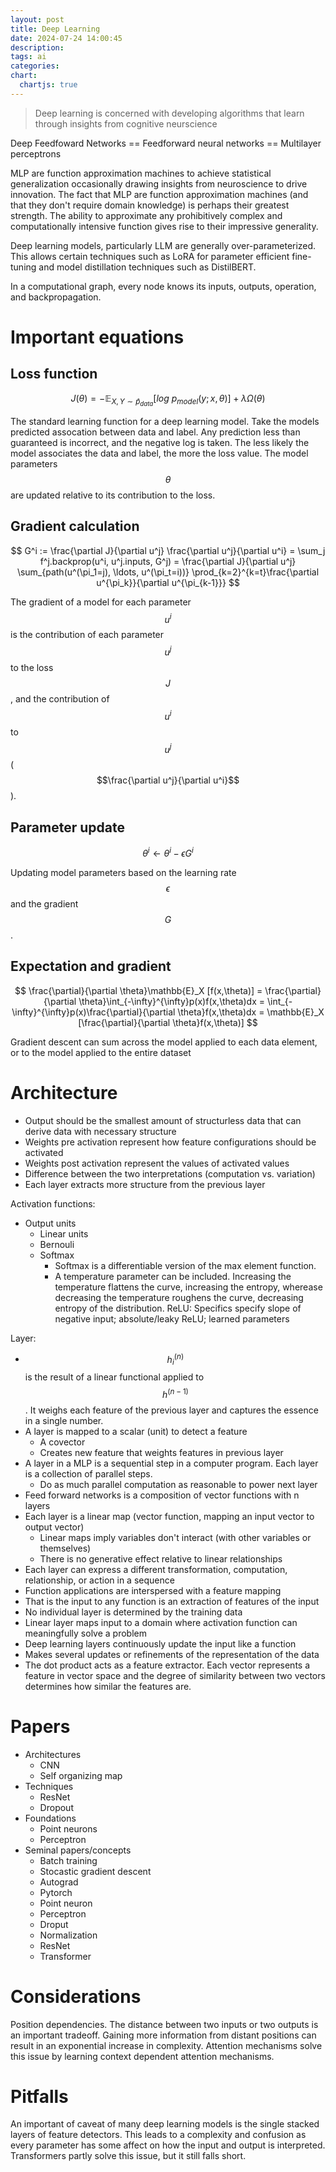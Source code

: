 ```yaml
---
layout: post
title: Deep Learning
date: 2024-07-24 14:00:45
description:
tags: ai
categories:
chart:
  chartjs: true
---
```


> Deep learning is concerned with developing algorithms that learn through insights from cognitive neurscience

Deep Feedfoward Networks == Feedforward neural networks == Multilayer perceptrons

MLP are function approximation machines to achieve statistical generalization occasionally drawing insights from neuroscience to drive innovation. The fact that MLP are function approximation machines (and that they don't require domain knowledge) is perhaps their greatest strength. The ability to approximate any prohibitively complex and computationally intensive function gives rise to their impressive generality.

Deep learning models, particularly LLM are generally over-parameterized. This allows certain techniques such as LoRA for parameter efficient fine-tuning and model distillation techniques such as DistilBERT.

In a computational graph, every node knows its inputs, outputs, operation, and backpropagation.

# Important equations

## Loss function

$$
J(\theta)=-\mathbb{E}_{X,Y\sim\hat{p}_{data}}[log~p_{model}(y;x,\theta)]+\lambda\Omega(\theta)
$$

The standard learning function for a deep learning model. Take the models predicted assocation between data and label. Any prediction less than guaranteed is incorrect, and the negative log is taken. The less likely the model associates the data and label, the more the loss value. The model parameters $$ \theta $$ are updated relative to its contribution to the loss.

## Gradient calculation

$$
G^i := \frac{\partial J}{\partial u^j} \frac{\partial u^j}{\partial u^i} = \sum_j f^j.backprop(u^i, u^j.inputs, G^j) = \frac{\partial J}{\partial u^j} \sum_{path(u^(\pi_1=j), \ldots, u^(\pi_t=i))} \prod_{k=2}^{k=t}\frac{\partial u^{\pi_k}}{\partial u^{\pi_{k-1}}}
$$

The gradient of a model for each parameter $$u^i$$ is the contribution of each parameter $$u^j$$ to the loss $$J$$, and the contribution of $$u^i$$ to $$u^j$$ ($$\frac{\partial u^j}{\partial u^i}$$).

## Parameter update


$$
\theta^i \leftarrow \theta^i - \epsilon G^i
$$

Updating model parameters based on the learning rate $$\epsilon$$ and the gradient $$G$$.

## Expectation and gradient


$$
\frac{\partial}{\partial \theta}\mathbb{E}_X [f(x,\theta)] = \frac{\partial}{\partial \theta}\int_{-\infty}^{\infty}p(x)f(x,\theta)dx = \int_{-\infty}^{\infty}p(x)\frac{\partial}{\partial \theta}f(x,\theta)dx = \mathbb{E}_X [\frac{\partial}{\partial \theta}f(x,\theta)]
$$

Gradient descent can sum across the model applied to each data element, or to the model applied to the entire dataset

# Architecture
- Output should be the smallest amount of structurless data that can derive data with necessary structure
- Weights pre activation represent how feature configurations should be activated
- Weights post activation represent the values of activated values
- Difference between the two interpretations (computation vs. variation)
- Each layer extracts more structure from the previous layer

Activation functions:
- Output units
    - Linear units
    - Bernouli
    - Softmax
        - Softmax is a differentiable version of the max element function.
        - A temperature parameter can be included. Increasing the temperature flattens the curve, increasing the entropy, wherease decreasing the temperature roughens the curve, decreasing entropy of the distribution.
ReLU: Specifics specify slope of negative input; absolute/leaky ReLU; learned parameters

Layer:
- $$h^{(n)}_i$$ is the result of a linear functional applied to $$h^{(n-1)}$$. It weighs each feature of the previous layer and captures the essence in a single number.
- A layer is mapped to a scalar (unit) to detect a feature
    - A covector
    - Creates new feature that weights features in previous layer
- A layer in a MLP is a sequential step in a computer program. Each layer is a collection of parallel steps.
    - Do as much parallel computation as reasonable to power next layer
- Feed forward networks is a composition of vector functions with n layers
- Each layer is a linear map (vector function, mapping an input vector to output vector)
    - Linear maps imply variables don't interact (with other variables or themselves)
    - There is no generative effect relative to linear relationships
- Each layer can express a different transformation, computation, relationship, or action in a sequence
- Function applications are interspersed with a feature mapping
- That is the input to any function is an extraction of features of the input
- No individual layer is determined by the training data
- Linear layer maps input to a domain where activation function can meaningfully solve a problem
- Deep learning layers continuously update the input like a function
- Makes several updates or refinements of the representation of the data
- The dot product acts as a feature extractor. Each vector represents a feature in vector space and the degree of similarity between two vectors determines how similar the features are.

# Papers
- Architectures
    - CNN
    - Self organizing map
- Techniques
    - ResNet
    - Dropout
- Foundations
    - Point neurons
    - Perceptron
- Seminal papers/concepts
    - Batch training
    - Stocastic gradient descent
    - Autograd
    - Pytorch
    - Point neuron
    - Perceptron
    - Droput
    - Normalization
    - ResNet
    - Transformer

# Considerations
Position dependencies. The distance between two inputs or two outputs is an important tradeoff. Gaining more information from distant positions can result in an exponential increase in complexity. Attention mechanisms solve this issue by learning context dependent attention mechanisms.

# Pitfalls
An important of caveat of many deep learning models is the single stacked layers of feature detectors. This leads to a complexity and confusion as every parameter has some affect on how the input and output is interpreted. Transformers partly solve this issue, but it still falls short.

